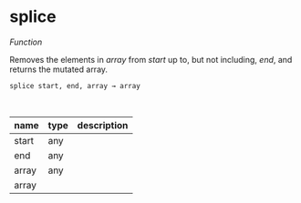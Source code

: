 # splice

_Function_

Removes the elements in _array_ from _start_ up to, but not including, _end_, and returns the mutated array.

<pre><code>splice start, end, array &rarr; array</code></pre>
<br>

| name | type | description |
|------|------|-------------|
|start|any||
|end|any||
|array|any||
|array|||


